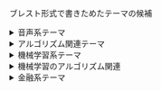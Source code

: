 ブレスト形式で書きためたテーマの候補

<details>
<summary>音声系テーマ</summary>

1. **音声認識の精度向上:** ディープラーニングやトランスフォーマーを用いた音声認識モデルの性能向上とノイズ耐性の強化。

2. **音声合成の品質向上:** WaveNetやTacotron2などの音声合成モデルを使用して、自然な音声合成の実現と感情表現の改善。

3. **音声からの感情分析:** 音声データから話者の感情や感情の変化を検出する手法の開発。

4. **話者識別と話者分離:** 音声データから話者を識別するモデルの構築と話者の音声を分離する手法の研究。

5. **音声データの可視化:** 音声データを視覚的に表現する手法や可視化ツールの開発。

6. **音声翻訳と多言語音声処理:** 音声データの翻訳や多言語音声処理におけるモデルの改良と拡張。

7. **音声の異常検知:** 音声データから異常なパターンを検出するための異常検知手法の研究。

8. **リアルタイム音声処理:** リアルタイムの音声処理を実現するための高速化手法やシステムの開発。

9. **音声強調とノイズ除去:** 音声データからノイズを除去し、音声を強調する手法の開発。

10. **音声データの増強:** 音声データのオーギュメンテーション手法の検討と増強効果の評価。

11. **音声データのドメイン適応:** 異なる音声データセット間で音声認識モデルを適応させる手法の研究。

12. **音声からの健康診断:** 音声データから健康状態を判定するためのモデルの構築と診断精度の評価。

13. **音声データの分類とクラスタリング:** 音声データの分類やクラスタリングにおいて高い性能を発揮する手法の開発。

14. **音声トランスクリプションの自動化:** 音声データから自動的にトランスクリプションを生成するモデルの改良。

15. **音声信号処理と特徴抽出:** 音声信号処理の手法や特徴抽出アルゴリズムの研究と改善。

16. **発話区間検出:** 音声データから発話区間を検出するモデルの構築と検出精度の評価。

17. **異なる言語の音声処理:** 複数の言語に対応した音声処理モデルの開発と多言語対応の研究。

18. **音声のリアルタイム変換:** 音声データに対してリアルタイムで特定の変換を行うモデルの構築。

19. **音声データの生成と拡張:** 教師なし学習を用いて、新しい音声データの生成とデータセットの拡張を行う手法の研究。

20. **音声認識と音声合成の統合:** 音声認識と音声合成のモデルを統合し、より応用範囲の広い音声処理システムの開発。

21. **リモート音声分析:** リモートで収集された音声データを用いて音声分析を行う手法の開発と適用。

22. **マルチモーダル音声処理:** 音声データとビジュアルデータなどの他のモーダルデータを統合して音声処理を行う手法の研究。

23. **音声データの自動ラベリング:** 教師なし学習を用いて、音声データに対して自動的にラベルを付ける手法の検討。

24. **非対話型音声システム:** 音声データを入力として受け取り、非対話型の音声システムを構築する研究。

25. **音声のアクセント変換:** 音声データの話者のアクセントを変換するモデルの開発と評価。

26. **発話速度の変換:** 音声データの話者の発話速度を変換する手法の研究。

27. **過去の音声の合成:** 過去の音声データから新しい音声を合成するモデルの構築。

28. **音声データのユーザー特定:** 音声データから個々のユーザーを特定する手法の研究。

29. **リアルタイム発話評価:** 音声データの発話品質や発話内容をリアルタイムで評価するモデルの開発。

30. **発話の自動要約:** 音声データから発話の要約を自動生成する手法の検討。

31. **感情付与音声生成:** 感情を付与した自然な音声を生成するモデルの改善と応用。

32. **音声アクセント検出:** 音声データから話者のアクセントの種類を検出する手法の研究。

33. **音声データのフェイク検知:** 音声データのフェイクや改変を検知するモデルの開発。

34. **音声生成による音楽作成:** 音声生成モデルを用いて音楽作成を行う手法の検討。

35. **音声データのクロスドメイン分析:** 異なるドメインの音声データに対して有用な特徴を抽出する手法の研究。

36. **音声データのセグメンテーション:** 音声データをセグメントに分割する手法の開発と評価。

37. **音声データのプライバシー保護:** 音声データのプライバシーを保護するための手法の研究。

38. **音声データの時系列変換:** 時系列変換を音声データに適用するモデルの構築と応用。

39. **異常音検知:** 音声データから異常音を検知するための手法の検討。

40. **音声データのドメイン生成:** 教師あり/なし学習を用いて新しい音声ドメインを生成する手法の開発。
</details>


<details>
<summary>アルゴリズム関連テーマ</summary>
   
1. **グラフ理論に基づく最適化アルゴリズム**:
   グラフ理論を活用して、最適化問題を解決する新しいアルゴリズムの開発。具体的には、巡回セールスマン問題やネットワークフロー最大化などに対する効率的な手法の研究。

2. **分散アルゴリズム**:
   分散環境での効率的なアルゴリズムの設計と分散処理の最適化。特に、分散データベース、センサーネットワーク、クラウドコンピューティングなどの分野に適用される手法の研究。

3. **暗号アルゴリズムの解析**:
   既存の暗号アルゴリズムの脆弱性を解析し、新しい安全な暗号手法の提案。具体的には、公開鍵暗号、対称鍵暗号、ハッシュ関数などの暗号技術のセキュリティ強化のための研究。

4. **進化アルゴリズムの改良**:
   進化アルゴリズム（遺伝的アルゴリズム、粒子群最適化など）の性能向上に向けた改良と応用。遺伝子操作、突然変異、適応度関数の改善などを含む進化計算の最適化手法の研究。

5. **メモリ管理アルゴリズム**:
   メモリの効率的な管理を行うためのアルゴリズムの研究。キャッシュアルゴリズム、ページングシステム、仮想メモリなど、メモリ階層の最適化に関連する手法の開発。

6. **トポロジカルデータ解析**:
   トポロジカルデータ解析に基づく新しいアルゴリズムの開発とデータの解釈方法の改善。点群データやネットワーク構造など、高次元データの解析手法の研究。

7. **文字列アルゴリズム**:
   文字列データを効率的に処理するアルゴリズムの設計と文字列マッチングの高速化。文字列検索、編集距離計算、パターンマッチングなどに関連する手法の研究。

8. **近似アルゴリズムの応用**:
   近似アルゴリズムをさまざまな応用分野に適用し、高速かつ効率的な問題解決を目指す。具体的な応用として、画像処理、クラスタリング、最適化問題などの分野が挙げられる。

9. **ハフ変換**:
   ハフ変換を使用して、直線や円などの図形を検出する新しいアルゴリズムの提案。画像処理やコンピュータビジョンのタスクに応用される手法の研究。

10. **グラフ分割アルゴリズム**:
    グラフを効果的に分割するアルゴリズムの研究とその応用。グラフ分割は、ソーシャルネットワーク分析、VLSIデザイン、イメージセグメンテーションなどに重要な手法である。

11. **パーセプトロンの改良**:
    単純パーセプトロンの限界を克服するための改良とニューラルネットワークへの応用。深層学習、畳み込みニューラルネットワークなど、近年のニューラルネットワークの発展に対する研究。

12. **ゲノムアセンブリアルゴリズム**:
    DNAシーケンスデータからゲノムを組み立てるアルゴリズムの開発。短読み込みと長読み込みの統合、エラー訂正、配列の組み合わせなどに関連する手法の研究。

13. **カーネル法の拡張**:
    カーネル法（サポートベクトルマシンなど）の拡張と改良。新しいカーネル関数の提案やカーネルトリックの応用など、カーネル法の性能向上を目指す研究。

14. **スパース行列アルゴリズム**:
    スパース行列を効率的に処理するアルゴリズムの開発。スパースなデータ構造を活用した高速演算やメモリ効率の改善に関連する手法の研究。

15. **ランダム化アルゴリズム**:
    確率的要素を導入したランダム化アルゴリズムの研究。特に、乱択アルゴリズム、モンテカルロ法などの効果的な使用を目指す研究。

16. **ベイズアルゴリズム**:
    ベイズ統計学に基づくアルゴリズムの開発と応用。ベイズ推定、ベイズ最適化、ベイジアンフィルタリングなどの手法の研究。

17. **エネルギー最適化アルゴリズム**:
    エネルギーシステムの最適化問題に対する効率的なアルゴリズムの開発。電力グリッド最適化、エネルギー供給チェーン最適化などの分野に関連する手法の研究。

18. **有限要素法**:
    物理現象のシミュレーションに使用される有限要素法の改良と応用。構造解析、流体力学、電磁場解析などに関連する手法の研究。

19. **逆問題の解法**:
    逆問題（画像復元、信号源推定など）の解法の改良。最小二乗法、正則化手法、ベイズ推定などを用いた逆問題の解決策の研究。

20. **精度保証付きアルゴリズム**:
    数値計算の精度保証を行うアルゴリズムの研究。数値計算の誤差解析や誤差訂正など、高精度な数値計算手法の提案。

21. **メタヒューリスティックス**:
    組合せ最適化問題に適用されるメタヒューリスティックスの研究。焼きなまし法、遺伝的アルゴリズム、粒子群最適化などの手法の改良と応用。

22. **複雑ネットワークの解析**:
    複雑ネットワーク（スケールフリーネットワーク、小世界ネットワークなど）の解析と特性の理解。ネットワーク構造の可視化や影響力の評価などに関連する研究。

23. **メモリヒエラルキーの最適化**:
    メモリヒエラルキー（キャッシュ、メインメモリ、ディスクなど）を最適に活用するアルゴリズムの開発。キャッシュ効率化、データ圧縮、プリフェッチングなどの手法の研究。

24. **モーションプランニング**:
    ロボットや自動車などの移動体の軌道計画に関するアルゴリズムの開発。障害物回避、軌道最適化、動力学制約などを含む研究。

25. **データ圧縮アルゴリズム**:
    データ圧縮手法の改良と応用。可逆圧縮、非可逆圧縮、画像・音声・ビデオデータの圧縮などに関連する手法の研究。

26. **最適制御アルゴリズム**:
    制御システムにおける最適制御問題の解法の研究。ラグランジュ関数、ハミルトン関数、Pontryaginの最大値原理などを用いた最適制御手法の開発。

27. **クラスタリングアルゴリズム**:
    データセットを効果的にクラスタリングする手法の改良と応用。階層的クラスタリング、密度ベースクラスタリング、クラスタ評価などの研究。

28. **組合せ最適化**:
    組み合わせ最適化問題の解法とNP困難問題へのアプローチ。近似アルゴリズム、ブランチアンドバウンド法、整数計画問題などの研究。

29. **ランダムウォーク**:
    確率的ランダムウォークの応用と分析。ランダムウォークに基づく探索・推論・サンプリングなどのアルゴリズムの研究。

30. **モデル予測制御**:
    モデル予測制御（MPC）の改良と応用。制御対象のモデル予測を用いた最適な制御入力を計算する手法の研究。

31. **カリングアルゴリズム**:
    カリング（物体の描画前の非表示判定）の最適化を行うアルゴリズムの研究。3Dグラフィックスやゲームエンジンの性能向上を目指す。

32. **コンピュータビジョンにおける特徴抽出**:
    画像・動画データから特徴的なパターンを抽出するアルゴリズムの開発。エッジ検出、コーナー検出、SIFT、SURFなどの研究。

33. **乗り物ルーティング**:
    乗り物（トラック、バス、ドローンなど）の最適なルートを計画するアルゴリズムの研究。効率的なルート検索やトラフィック最適化を含む研究。

34. **マルチエージェントシステム**:
    複数のエージェントが相互に影響を与え合うシステムにおけるアルゴリズムの研究。エージェントの協調、競合、戦略などに関する手法の開発。

35. **自然言語処理の解析手法**:
    自然言語データ（テキスト、音声）の解析手法の改良。機械翻訳、情報検索、感情分析などに関連する研究。

36. **モンテカルロ法の拡張**:
    モンテカルロ法（モンテカルロシミュレーション、マルコフ連鎖モンテカルロなど）の拡張と改良。効率的なサンプリングと推論のための手法の研究。

37. **ランダムグラフの解析**:
    確率的な要素を含むランダムグラフの性質と特性の解析。ランダムグラフモデル、閾値現象、相転移などに関連する研究。

38. **マトロイド理論の応用**:
    マトロイド理論に基づく最適化問題への応用。マトロイド交叉、マトロイド和などのアルゴリズムの改良と最適化問題への適用。

39. **構造解析アルゴリズム**:
    構造解析におけるアルゴリズムの改良と応用。構造物の振動解析、応力解析、破壊解析などに関連する手法の研究。

40. **認識と検出のアルゴリズム**:
    パターン認識や物体検出に関連するアルゴリズムの開発。特徴抽出、クラス分類、オブジェクト検出などの研究。
</details>


<details>
<summary>機械学習系テーマ</summary>
   
1. **畳み込みニューラルネットワークを用いた画像分類:** 最新のCNNモデルを使用して、画像データセットに対して高精度な分類器を構築する。

2. **自然言語処理におけるトランスフォーマーの応用:** トランスフォーマーを使用して、テキストデータのタスク（機械翻訳、感情分析など）において高い性能を達成する。

3. **オートエンコーダによる異常検知:** オートエンコーダを使用して、データの正常なパターンを学習し、異常なデータを検出する。

4. **ドメイン適応のための転移学習:** 転移学習を用いて、異なるドメインのデータにおいて学習済みモデルを効果的に再利用する。

5. **可解釈性を持つ機械学習:** モデルの意思決定プロセスを理解可能にする手法や解釈性の高いモデルの開発。

6. **深層強化学習によるゲームプレイ:** Atariゲームなどの環境で、深層強化学習エージェントを学習させて高いスコアを達成する。

7. **敵対的攻撃と防御:** 敵対的サンプルに対する頑健性を向上させる手法や検知アルゴリズムの研究。

8. **GANによる画像生成:** Generative Adversarial Networks（GAN）を使用して、リアルな画像を生成する。

9. **非ユークリッド空間における機械学習:** グラフデータやシーケンスデータなどの非ユークリッド空間における機械学習手法の研究。

10. **時系列データの予測:** LSTMやGRUなどのリカレントニューラルネットワークを使用して、時系列データの予測を行う。

11. **不均衡データに対する学習:** クラス不均衡があるデータにおいて、少数派クラスの学習を改善する手法の研究。

12. **データオーギュメンテーションの効果:** データオーギュメンテーション手法の比較と効果的な拡張手法の提案。

13. **グリッドサーチとベイズ最適化の比較:** ハイパーパラメータチューニング手法の効率性と性能を比較する。

14. **変分オートエンコーダの応用:** ベイズ的機械学習や生成モデルに変分オートエンコーダを応用する。

15. **物体検出の高速化:** YOLOやSSDなどの物体検出アルゴリズムの高速化とリアルタイム処理の改善。

16. **音声認識の性能向上:** ディープラーニングを用いた音声認識モデルの精度向上とノイズ耐性の強化。

17. **時系列データのクラスタリング:** LSTMや畳み込みクラスタリングを用いて時系列データをクラスタリングする手法の開発。

18. **疾病予測と診断の自動化:** 患者データから疾病の予測や診断を行う機械学習モデルの開発。

19. **アンサンブル学習の効果:** 異なる学習アルゴリズムを組み合わせるアンサンブル学習の効果と効率的な組み合わせ手法の研究。

20. **深層学習モデルの軽量化:** モバイルデバイスやエッジデバイス向けに、軽量かつ高性能な深層学習モデルの開発。
</details>

<details>
<summary>機械学習のアルゴリズム関連</summary>

1. **進化的アルゴリズムとニューラルネットワークの統合:** 進化的アルゴリズムとニューラルネットワークを組み合わせてより効率的な最適化を行う手法の研究。

2. **強化学習に基づくロボット制御:** 強化学習を使用してロボットの動作制御を自動的に学習する研究。

3. **多目的最適化アルゴリズムの進化:** 多目的最適化に特化した新しい進化アルゴリズムの開発。

4. **バイオインスパイアドアルゴリズムの応用:** 自然界の現象から着想を得たアルゴリズムを応用した問題解決の研究。

5. **クラウドソーシングとアルゴリズム:** クラウドソーシングを活用して大規模な問題を解決するアルゴリズムの開発。

6. **アルゴリズムの自動最適化:** アルゴリズムのパラメータを自動的に最適化する手法の研究。

7. **深層強化学習の応用:** ディープラーニングと強化学習を組み合わせて新しい応用領域に適用する研究。

8. **ドメイン適応のアルゴリズム:** ドメイン適応に特化したアルゴリズムの開発。

9. **進化的ディープラーニング:** 進化アルゴリズムを使用してニューラルネットワークの構造を進化させる手法の研究。

10. **グラフアルゴリズムの高速化:** グラフ理論に基づくアルゴリズムの高速化手法の開発。

11. **アルゴリズムの説明性:** 黒箱のアルゴリズムの動作を説明可能にする手法の研究。

12. **アンサンブル学習の最適化:** アンサンブル学習のモデルを最適化する手法の検討。

13. **アルゴリズムとハードウェアの統合:** 特定のハードウェアに特化したアルゴリズムの開発。

14. **ヒューリスティック探索の高速化:** 問題解決のためのヒューリスティック探索アルゴリズムの高速化手法の研究。

15. **アルゴリズムの可解性と複雑性:** アルゴリズムの解の可解性と複雑性に関する研究。

16. **カーネル法の拡張:** カーネル法を拡張してより高次元の特徴表現を扱う手法の検討。

17. **ランダム化アルゴリズムの改善:** ランダム化アルゴリズムの性能を改善する手法の研究。

18. **メタヒューリスティクスの進化:** メタヒューリスティクスをより効率的に進化させる手法の開発。

19. **非凸最適化アルゴリズム:** 非凸最適化問題に対応したアルゴリズムの研究。

20. **機械学習フレームワークの高速化:** 主要な機械学習フレームワークの高速化手法の検討。

21. **自己組織化マップ（SOM）の応用:** SOMを用いたデータのクラスタリングや可視化の応用研究。

22. **ビッグデータ処理のアルゴリズム:** ビッグデータを効率的に処理するためのアルゴリズムの研究。

23. **カウントベースのアルゴリズム:** カウントベースの手法を使用した自然言語処理の研究。

24. **アルゴリズムの安定性:** アルゴリズムの安定性と収束性に関する研究。

25. **ゲノム解析におけるアルゴリズム:** ゲノムデータの解析に特化したアルゴリズムの開発。

26. **アルゴリズムとクラウドコンピューティング:** クラウドコンピューティングを活用したアルゴリズムの研究。

27. **アルゴリズムのパラメータ最適化:** アルゴリズムのパラメータを自動的に最適化する手法の検討。

28. **半教師あり学習のアルゴリズム:** 半教師あり学習に特化した新しいアルゴリズムの開発。

29. **アルゴリズムのスケーラビリティ:** 大規模データセットに対応するスケーラブルなアルゴリズムの研究。

30. **ユーザー行動予測のアルゴリズム:** ユーザーの行動を予測するためのアルゴリズムの開発。
</details>

<details>
   <summary>金融系テーマ</summary>
## 金融系テーマ
1. **株価予測:** 機械学習を用いて株価の予測を行うモデルの開発と評価。

2. **信用リスク評価:** 企業や個人の信用リスクを評価するための機械学習モデルの研究。

3. **不正検知:** 不正取引や詐欺を検知するための機械学習手法の検討。

4. **顧客セグメンテーション:** 顧客を異なるセグメントに分類する手法の開発と応用。

5. **ポートフォリオ最適化:** ポートフォリオのリスクとリターンを最適化する機械学習モデルの研究。

6. **ニュースの感情分析:** ニュースやSNSデータから感情分析を行う手法の検討。

7. **クレジットスコアリング:** 個人や企業のクレジットスコアを予測するモデルの開発。

8. **金融市場の異常検知:** 金融市場の異常を検知するための機械学習手法の研究。

9. **ポートフォリオリスク予測:** ポートフォリオの将来のリスクを予測するモデルの開発。

10. **時系列データの予測:** 時系列データから金融指標の予測を行う手法の検討。

11. **自動取引:** 機械学習を用いた自動取引アルゴリズムの開発と評価。

12. **クラウドファンディングの成功予測:** クラウドファンディングプロジェクトの成功を予測するモデルの研究。

13. **金融商品の価格変動分析:** 金融商品の価格変動に対する因子の影響を分析する手法の開発。

14. **金融データの可視化:** 収集された金融データの可視化手法の研究と応用。

15. **市場トレンドの予測:** 市場のトレンドを予測する機械学習モデルの構築。

16. **リアルタイム取引分析:** リアルタイムの取引データを分析する手法の検討。

17. **金融時系列データの異常検知:** 金融時系列データから異常を検知するモデルの開発。

18. **株式相関の解明:** 株式市場の相関関係を解明するための手法の研究。

19. **金融リスク管理:** 金融リスクを管理するための機械学習手法の検討。

20. **仮想通貨価格予測:** 仮想通貨の価格予測を行う機械学習モデルの研究。

</details>
